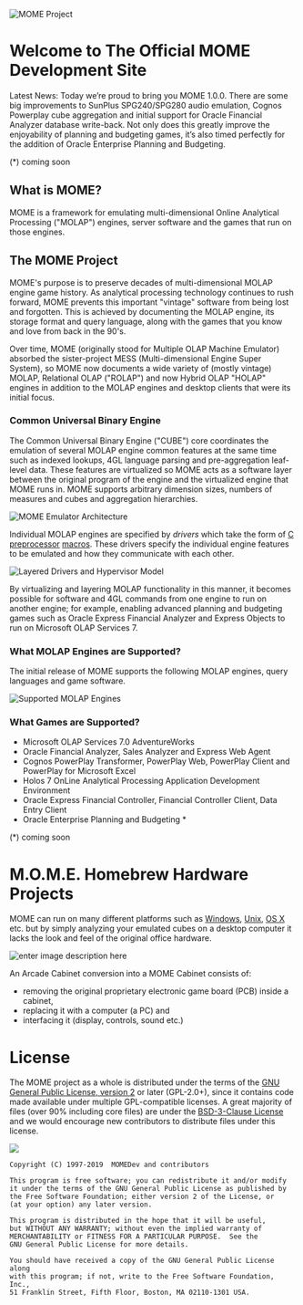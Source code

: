 
![MOME Project](https://rittmananalytics.com/s/momeproject.png)

# Welcome to The Official MOME Development Site

Latest News: Today we’re proud to bring you MOME 1.0.0. There are some big improvements to SunPlus SPG240/SPG280 audio emulation, Cognos Powerplay cube aggregation and initial support for Oracle Financial Analyzer database write-back. Not only does this greatly improve the enjoyability of planning and budgeting games, it’s also timed perfectly for the addition of Oracle Enterprise Planning and Budgeting.
 
 (*) coming soon

## What is MOME? 
MOME is a framework for emulating multi-dimensional Online Analytical Processing ("MOLAP") engines, server software and the games that run on those engines. 

## The MOME Project

MOME's purpose is to preserve decades of multi-dimensional MOLAP engine game history. As analytical processing technology continues to rush forward, MOME prevents this important "vintage" software from being lost and forgotten. This is achieved by documenting the MOLAP engine, its storage format and query language, along with the games that you know and love from back in the 90's. 

Over time, MOME (originally stood for Multiple OLAP Machine Emulator) absorbed the sister-project MESS (Multi-dimensional Engine Super System), so MOME now documents a wide variety of (mostly vintage) MOLAP, Relational OLAP ("ROLAP") and now Hybrid OLAP "HOLAP" engines in addition to the MOLAP engines and desktop clients that were its initial focus.

### Common Universal Binary Engine

The Common Universal Binary Engine ("CUBE") core coordinates the emulation of several MOLAP engine common features at the same time such as indexed lookups, 4GL language parsing and pre-aggregation leaf-level data. These features are virtualized so MOME acts as a software layer between the original program of the engine and the virtualized engine that MOME runs in. MOME supports arbitrary dimension sizes, numbers of measures and cubes and aggregation hierarchies. 

![MOME Emulator Architecture](https://rittmananalytics.com/s/mome_architecture.png)

Individual MOLAP engines are specified by  _drivers_  which take the form of  [C preprocessor](https://en.wikipedia.org/wiki/C_preprocessor "C preprocessor")  [macros](https://en.wikipedia.org/wiki/Macro_(computer_science) "Macro (computer science)"). These drivers specify the individual engine features to be emulated and how they communicate with each other. 

![Layered Drivers and Hypervisor Model](https://rittmananalytics.com/s/layers.png)

By virtualizing and layering MOLAP functionality in this manner, it becomes possible for software and 4GL commands from one engine to run on another engine; for example, enabling advanced planning and budgeting games such as Oracle Express Financial Analyzer and Express Objects to run on Microsoft OLAP Services 7. 

### What MOLAP Engines are Supported?

The initial release of MOME supports the following MOLAP engines, query languages and game software.

![Supported MOLAP Engines](https://rittmananalytics.com/s/systems.png)

### What Games are Supported?

 - Microsoft OLAP Services 7.0 AdventureWorks 
 - Oracle Financial Analyzer, Sales Analyzer and Express Web Agent 
 - Cognos PowerPlay Transformer, PowerPlay Web, PowerPlay Client and PowerPlay for Microsoft Excel
 - Holos 7 OnLine Analytical Processing Application Development Environment 
 - Oracle Express Financial Controller, Financial Controller Client, Data Entry Client
 - Oracle Enterprise Planning and Budgeting *
 
 (*) coming soon

# M.O.M.E. Homebrew Hardware Projects

MOME can run on many different platforms such as [Windows](http://en.wikipedia.org/wiki/Windows), [Unix](http://en.wikipedia.org/wiki/Unix), [OS X](http://en.wikipedia.org/wiki/OS_X) etc. but by simply analyzing your emulated cubes on a desktop computer it lacks the look and feel of the original office hardware.

![enter image description here](https://rittmananalytics.com/s/retrohardware.png)

An Arcade Cabinet conversion into a MOME Cabinet consists of:  
  
-   removing the original proprietary electronic game board (PCB) inside a cabinet,
-   replacing it with a computer (a PC) and
-   interfacing it (display, controls, sound etc.)

# License

The MOME project as a whole is distributed under the terms of the  [GNU General Public License, version 2](http://opensource.org/licenses/GPL-2.0)  or later (GPL-2.0+), since it contains code made available under multiple GPL-compatible licenses. A great majority of files (over 90% including core files) are under the  [BSD-3-Clause License](http://opensource.org/licenses/BSD-3-Clause)  and we would encourage new contributors to distribute files under this license.

[![](https://camo.githubusercontent.com/d9f2a52ccb094aecca865c7614750675ddf80fdb/687474703a2f2f6f70656e736f757263652e6f72672f74726164656d61726b732f6f70656e736f757263652f4f53492d417070726f7665642d4c6963656e73652d313030783133372e706e67)](http://opensource.org/licenses/GPL-2.0)

```
Copyright (C) 1997-2019  MOMEDev and contributors

This program is free software; you can redistribute it and/or modify
it under the terms of the GNU General Public License as published by
the Free Software Foundation; either version 2 of the License, or
(at your option) any later version.

This program is distributed in the hope that it will be useful,
but WITHOUT ANY WARRANTY; without even the implied warranty of
MERCHANTABILITY or FITNESS FOR A PARTICULAR PURPOSE.  See the
GNU General Public License for more details.

You should have received a copy of the GNU General Public License along
with this program; if not, write to the Free Software Foundation, Inc.,
51 Franklin Street, Fifth Floor, Boston, MA 02110-1301 USA.

